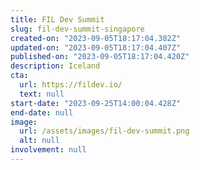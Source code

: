 ```yaml
---
title: FIL Dev Summit
slug: fil-dev-summit-singapore
created-on: "2023-09-05T18:17:04.382Z"
updated-on: "2023-09-05T18:17:04.407Z"
published-on: "2023-09-05T18:17:04.420Z"
description: Iceland
cta:
  url: https://fildev.io/
  text: null
start-date: "2023-09-25T14:00:04.428Z"
end-date: null
image:
  url: /assets/images/fil-dev-summit.png
  alt: null
involvement: null
---
```

